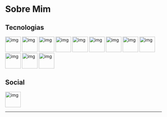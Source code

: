 # Sobre Mim


## Tecnologias

<img src = "https://devicon-website.vercel.app/api/csharp/original.svg" alt="img" width="50" heigth="50"> <img src = "https://devicon-website.vercel.app/api/dot-net/original.svg" alt="img" width="50" heigth="50"> <img src = "https://devicon-website.vercel.app/api/c/original.svg" alt="img" width="50" heigth="50"> <img src = "https://devicon-website.vercel.app/api/javascript/original.svg" alt="img" width="50" heigth="50"> <img src = "https://devicon-website.vercel.app/api/nodejs/original.svg" alt="img" width="50" heigth="50"> <img src = "https://devicon-website.vercel.app/api/java/original.svg" alt="img" width="50" heigth="50"> <img src = "https://devicon-website.vercel.app/api/html5/original.svg" alt="img" width="50" heigth="50"> <img src = "https://devicon-website.vercel.app/api/css3/original.svg" alt="img" width="50" heigth="50"> <img src = "https://devicon-website.vercel.app/api/mysql/original.svg" alt="img" width="50" heigth="50"> <img src = "https://devicon-website.vercel.app/api/postgresql/original.svg" alt="img" width="50" heigth="50"> <img src = "https://devicon-website.vercel.app/api/microsoftsqlserver/plain.svg" alt="img" width="50" heigth="50"> <img src = "https://devicon-website.vercel.app/api/git/original.svg" alt="img" width="50" heigth="50">

## Social

<img src = "https://devicon-website.vercel.app/api/linkedin/original.svg" alt="img" width="50" heigth="50" link="https://www.linkedin.com/in/of-alisson-lima/">

***
